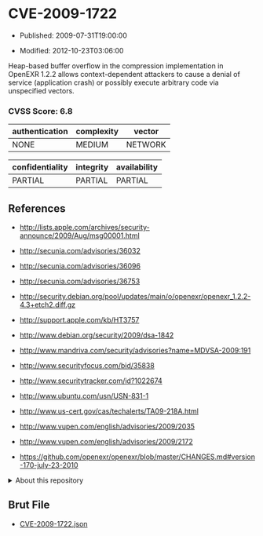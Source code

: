 # CVE-2009-1722

- Published: 2009-07-31T19:00:00

- Modified: 2012-10-23T03:06:00

Heap-based buffer overflow in the compression implementation in OpenEXR 1.2.2 allows context-dependent attackers to cause a denial of service (application crash) or possibly execute arbitrary code via unspecified vectors.

### CVSS Score: **6.8**

| authentication | complexity | vector |
| --- | --- | --- |
| NONE | MEDIUM | NETWORK |

| confidentiality | integrity | availability |
| --- | --- | --- |
| PARTIAL | PARTIAL | PARTIAL |

## References

* http://lists.apple.com/archives/security-announce/2009/Aug/msg00001.html

* http://secunia.com/advisories/36032

* http://secunia.com/advisories/36096

* http://secunia.com/advisories/36753

* http://security.debian.org/pool/updates/main/o/openexr/openexr_1.2.2-4.3+etch2.diff.gz

* http://support.apple.com/kb/HT3757

* http://www.debian.org/security/2009/dsa-1842

* http://www.mandriva.com/security/advisories?name=MDVSA-2009:191

* http://www.securityfocus.com/bid/35838

* http://www.securitytracker.com/id?1022674

* http://www.ubuntu.com/usn/USN-831-1

* http://www.us-cert.gov/cas/techalerts/TA09-218A.html

* http://www.vupen.com/english/advisories/2009/2035

* http://www.vupen.com/english/advisories/2009/2172

* https://github.com/openexr/openexr/blob/master/CHANGES.md#version-170-july-23-2010

<details>
<summary>About this repository</summary> 

  This repository is part of the project [Live Hack CVE](https://github.com/Live-Hack-CVE). Main website can be found [www.live-hack.org](https://www.live-hack.org) 
  
  Made by [Sn0wAlice](https://github.com/Sn0wAlice) for the people that care about security and need to have a feed of the latest CVEs. Hope you enjoy it, don't forget to star the repo and follow me on [Twitter](https://twitter.com/Sn0wAlice) and [Github](https://github.com/Sn0wAlice). And that is my [personnal website](https://www.alice-snow.me/)

  - [Home Page](https://github.com/Live-Hack-CVE)
  - [Framework](https://github.com/Live-Hack-CVE/cve-framework)
  - [CVE database](https://github.com/Live-Hack-CVE/full_database)
  - [Changelog](https://github.com/Live-Hack-CVE/Changelog)
</details>

## Brut File

* [CVE-2009-1722.json](https://raw.githubusercontent.com/Live-Hack-CVE/full_database/main/cves/2009/CVE-2009-1722.json)

